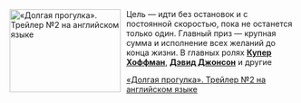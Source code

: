 <!--2025-07-29 08:00:11-->
<div class="yb">
  <div class="rss kino_kino"><a href="https://www.kino-teatr.ru/video/51776/" title="«Долгая прогулка». Трейлер №2 на английском языке"><img src="https://www.kino-teatr.ru/video/6/7/51776/poster.jpg" width="196" height="147" align="left" hspace="5" style="margin: 0px 10px 0px 5px" alt="«Долгая прогулка». Трейлер №2 на английском языке"/></a>Цель — идти без остановок и с постоянной скоростью, пока не останется только один. Главный приз — крупная сумма и исполнение всех желаний до конца жизни. В главных ролях <a href=https://www.kino-teatr.ru/kino/acter/m/hollywood/613980/bio/ target=_blank><strong>Купер Хоффман</strong></a>, <a href=https://www.kino-teatr.ru/kino/acter/m/euro/546826/bio/ target=_blank><strong>Дэвид Джонсон</strong></a> и другие <p class="titl"><a href="https://www.kino-teatr.ru/video/51776/">«Долгая прогулка». Трейлер №2 на английском языке</a></p></div>
</div>
